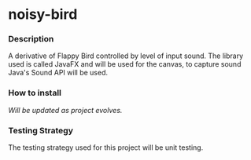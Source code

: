 # noisy-bird
### Description
A derivative of Flappy Bird controlled by level of input sound. The library used is called JavaFX and will be used for the canvas, to capture sound Java's Sound API will be used.  

### How to install
<i>Will be updated as project evolves.</i>
### Testing Strategy
The testing strategy used for this project will be unit testing.
